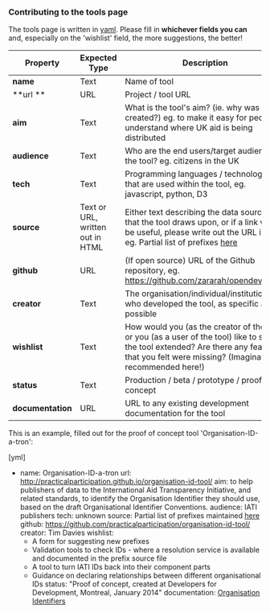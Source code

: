 ### Contributing to the tools page 

The tools page is written in [yaml](http://yaml.org/spec/). Please fill in **whichever fields you can** and, especially on the 'wishlist' field, the more suggestions, the better! 


| Property | Expected Type | Description |
| -------- | ------------- | ----------- |
| **name** | Text | Name of tool |
| **url ** | URL | Project / tool URL |
| **aim** | Text | What is the tool's aim? (ie. why was it created?) eg. to make it easy for people to understand where UK aid is being distributed |
| **audience** | Text | Who are the end users/target audience of the tool? eg. citizens in the UK |
| **tech** | Text | Programming languages / technologies that are used within the tool, eg. javascript, python, D3 |
| **source** | Text or URL, written out in HTML | Either text describing the data source(s) that the tool draws upon, or if a link would be useful, please write out the URL in html eg. Partial list of prefixes <a href="http://docs.google.com/a/okfn.org/spreadsheet/ccc?key=0AnWngmdQt3stdFppMWdkcXJqVTRWTk9menR1N0FXNGc/">here</a> |
| **github** | URL | (If open source) URL of the Github repository, eg. https://github.com/zararah/opendevtoolkit |
| **creator** | Text | The organisation/individual/institution who developed the tool, as specific as possible |
| **wishlist** | Text | How would you (as the creator of the tool) or you (as a user of the tool) like to see the tool extended? Are there any features that you felt were missing? (Imagination recommended here!) |
| **status** | Text | Production / beta / prototype / proof of concept |
| **documentation** | URL | URL to any existing development documentation for the tool |

This is an example, filled out for the proof of concept tool 'Organisation-ID-a-tron':

[yml]
- name: Organisation-ID-a-tron
  url: http://practicalparticipation.github.io/organisation-id-tool/
  aim: to help publishers of data to the International Aid Transparency Initiative, and related standards, to identify the Organisation Identifier they should use, based on the draft Organisational Identifier Conventions.
  audience: IATI publishers 
  tech: unknown
  source: Partial list of prefixes maintained <a href="http://docs.google.com/a/okfn.org/spreadsheet/ccc?key=0AnWngmdQt3stdFppMWdkcXJqVTRWTk9menR1N0FXNGc/">here</a>
  github: https://github.com/practicalparticipation/organisation-id-tool/
  creator: Tim Davies
  wishlist: 
  - A form for suggesting new prefixes
  - Validation tools to check IDs - where a resolution service is available and documented in the prefix source file
  - A tool to turn IATI IDs back into their component parts
  - Guidance on declaring relationships between different organisational IDs
  status: "Proof of concept, created at Developers for Development, Montreal, January 2014"
  documentation: <a href="http://iatistandard.org/getting-started/organisation-data/organisation-identifiers/">Organisation Identifiers</a> 

